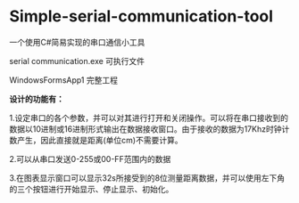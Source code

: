 # Simple-serial-communication-tool
一个使用C#简易实现的串口通信小工具

serial communication.exe 可执行文件

WindowsFormsApp1 完整工程

**设计的功能有：**

1.设定串口的各个参数，并可以对其进行打开和关闭操作。可以将在串口接收到的数据以10进制或16进制形式输出在数据接收窗口。由于接收的数据为17Khz时钟计数产生，因此直接就是距离(单位cm)不需要计算。

2.可以从串口发送0-255或00-FF范围内的数据

3.在图表显示窗口可以显示32s所接受到的8位测量距离数据，并可以使用左下角的三个按钮进行开始显示、停止显示、初始化。

